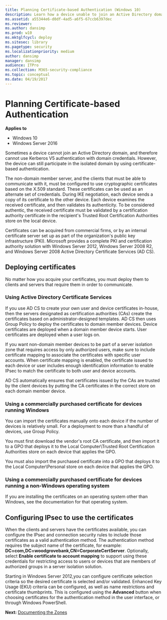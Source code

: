 ```yaml
---
title: Planning Certificate-based Authentication (Windows 10)
description: Learn how a device unable to join an Active Directory domain can still participate in an isolated domain by using certificate-based authentication.
ms.assetid: a55344e6-d0df-4ad5-a6f5-67ccb6397dec
ms.reviewer: 
ms.author: dansimp
ms.prod: w10
ms.mktglfcycl: deploy
ms.sitesec: library
ms.pagetype: security
ms.localizationpriority: medium
author: dansimp
manager: dansimp
audience: ITPro
ms.collection: M365-security-compliance
ms.topic: conceptual
ms.date: 04/19/2017
---
```


# Planning Certificate-based Authentication

**Applies to**
-   Windows 10
-   Windows Server 2016

Sometimes a device cannot join an Active Directory domain, and therefore cannot use Kerberos V5 authentication with domain credentials. However, the device can still participate in the isolated domain by using certificate-based authentication.

The non-domain member server, and the clients that must be able to communicate with it, must be configured to use cryptographic certificates based on the X.509 standard. These certificates can be used as an alternate set of credentials. During IKE negotiation, each device sends a copy of its certificate to the other device. Each device examines the received certificate, and then validates its authenticity. To be considered authentic, the received certificate must be validated by a certification authority certificate in the recipient's Trusted Root Certification Authorities store on the local device.

Certificates can be acquired from commercial firms, or by an internal certificate server set up as part of the organization's public key infrastructure (PKI). Microsoft provides a complete PKI and certification authority solution with Windows Server 2012, Windows Server 2008 R2, and Windows Server 2008 Active Directory Certificate Services (AD CS).

## Deploying certificates

No matter how you acquire your certificates, you must deploy them to clients and servers that require them in order to communicate.

### Using Active Directory Certificate Services

If you use AD CS to create your own user and device certificates in-house, then the servers designated as certification authorities (CAs) create the certificates based on administrator-designed templates. AD CS then uses Group Policy to deploy the certificates to domain member devices. Device certificates are deployed when a domain member device starts. User certificates are deployed when a user logs on.

If you want non-domain member devices to be part of a server isolation zone that requires access by only authorized users, make sure to include certificate mapping to associate the certificates with specific user accounts. When certificate mapping is enabled, the certificate issued to each device or user includes enough identification information to enable IPsec to match the certificate to both user and device accounts.

AD CS automatically ensures that certificates issued by the CAs are trusted by the client devices by putting the CA certificates in the correct store on each domain member device.

### Using a commercially purchased certificate for devices running Windows

You can import the certificates manually onto each device if the number of devices is relatively small. For a deployment to more than a handful of devices, use Group Policy.

You must first download the vendor's root CA certificate, and then import it to a GPO that deploys it to the Local Computer\\Trusted Root Certification Authorities store on each device that applies the GPO.

You must also import the purchased certificate into a GPO that deploys it to the Local Computer\\Personal store on each device that applies the GPO.

### Using a commercially purchased certificate for devices running a non-Windows operating system

If you are installing the certificates on an operating system other than Windows, see the documentation for that operating system.

## Configuring IPsec to use the certificates

When the clients and servers have the certificates available, you can configure the IPsec and connection security rules to include those certificates as a valid authentication method. The authentication method requires the subject name of the certificate, for example: **DC=com,DC=woodgrovebank,CN=CorporateCertServer**. Optionally, select **Enable certificate to account mapping** to support using these credentials for restricting access to users or devices that are members of authorized groups in a server isolation solution.

Starting in Windows Server 2012,you can configure certificate selection criteria so the desired certificate is selected and/or validated. Enhanced Key Usage (EKU) criteria can be configured, as well as name restrictions and certificate thumbprints. This is configured using the **Advanced** button when choosing certificates for the authentication method in the user interface, or through Windows PowerShell.

**Next:** [Documenting the Zones](documenting-the-zones.md)
